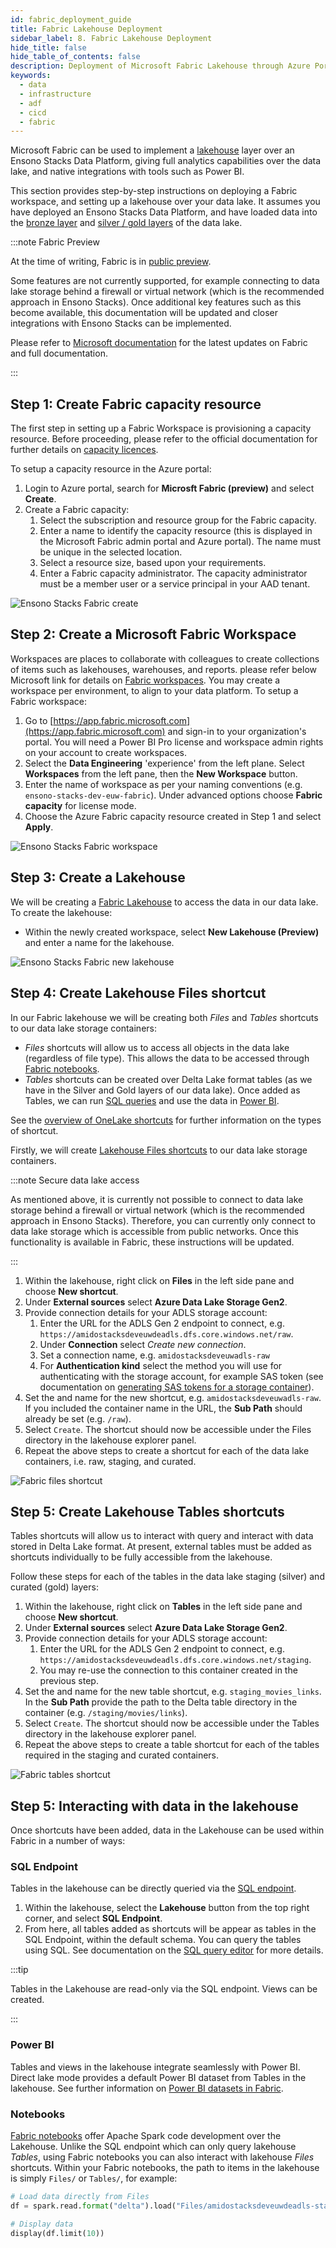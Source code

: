```yaml
---
id: fabric_deployment_guide
title: Fabric Lakehouse Deployment
sidebar_label: 8. Fabric Lakehouse Deployment
hide_title: false
hide_table_of_contents: false
description: Deployment of Microsoft Fabric Lakehouse through Azure Portal
keywords:
  - data
  - infrastructure
  - adf
  - cicd
  - fabric
---
```


Microsoft Fabric can be used to implement a [lakehouse](../data_engineering/data_engineering_intro_azure.md#lakehouse-approach) layer over an Ensono Stacks Data Platform, giving full analytics capabilities over the data lake, and native integrations with tools such as Power BI.

This section provides step-by-step instructions on deploying a Fabric workspace, and setting up a lakehouse over your data lake. It assumes you have deployed an Ensono Stacks Data Platform, and have loaded data into the [bronze layer](./ingest_pipeline_deployment_azure.md) and [silver / gold layers](./processing_pipeline_deployment_azure.md) of the data lake.

:::note Fabric Preview

At the time of writing, Fabric is in [public preview](https://learn.microsoft.com/en-us/fabric/get-started/preview).

Some features are not currently supported, for example connecting to data lake storage behind a firewall or virtual network (which is the recommended approach in Ensono Stacks). Once additional key features such as this become available, this documentation will be updated and closer integrations with Ensono Stacks can be implemented.

Please refer to [Microsoft documentation](https://learn.microsoft.com/en-us/fabric/) for the latest updates on Fabric and full documentation.

:::

## Step 1: Create Fabric capacity resource

The first step in setting up a Fabric Workspace is provisioning a capacity resource. Before proceeding, please refer to the official documentation for further details on [capacity licences](https://learn.microsoft.com/en-us/fabric/enterprise/licenses#capacity-license).

To setup a capacity resource in the Azure portal:

1. Login to Azure portal, search for __Microsft Fabric (preview)__ and select __Create__.
2. Create a Fabric capacity:
   1. Select the subscription and resource group for the Fabric capacity.
   1. Enter a name to identify the capacity resource (this is displayed in the Microsoft Fabric admin portal and Azure portal). The name must be unique in the selected location.
   1. Select a resource size, based upon your requirements.
   1. Enter a Fabric capacity administrator. The capacity administrator must be a member user or a service principal in your AAD tenant.

![Ensono Stacks Fabric create](../images/fabric_create.png)

## Step 2: Create a Microsoft Fabric Workspace

Workspaces are places to collaborate with colleagues to create collections of items such as lakehouses, warehouses, and reports. please refer below Microsoft link for details on [Fabric workspaces](https://learn.microsoft.com/en-us/fabric/get-started/workspaces). You may create a workspace per environment, to align to your data platform. To setup a Fabric workspace:

1. Go to [https://app.fabric.microsoft.com](https://app.fabric.microsoft.com) and sign-in to your organization's portal. You will need a Power BI Pro license and workspace admin rights on your account to create workspaces.
2. Select the __Data Engineering__ 'experience' from the left plane. Select __Workspaces__ from the left pane, then the __New Workspace__ button.
3. Enter the name of workspace as per your naming conventions (e.g. `ensono-stacks-dev-euw-fabric`). Under advanced options choose __Fabric capacity__ for license mode.
4. Choose the Azure Fabric capacity resource created in Step 1 and select __Apply__.

![Ensono Stacks Fabric workspace](../images/fabric_choose_fabric.png)

## Step 3: Create a Lakehouse

We will be creating a [Fabric Lakehouse](https://learn.microsoft.com/en-us/fabric/data-engineering/lakehouse-overview) to access the data in our data lake. To create the lakehouse:

- Within the newly created workspace, select __New Lakehouse (Preview)__ and enter a name for the lakehouse.

![Ensono Stacks Fabric new lakehouse](../images/fabric_new_lakehouse.png)

## Step 4: Create Lakehouse Files shortcut

In our Fabric lakehouse we will be creating both _Files_ and _Tables_ shortcuts to our data lake storage containers:

- _Files_ shortcuts will allow us to access all objects in the data lake (regardless of file type). This allows the data to be accessed through [Fabric notebooks](#notebooks).
- _Tables_ shortcuts can be created over Delta Lake format tables (as we have in the Silver and Gold layers of our data lake). Once added as Tables, we can run [SQL queries](#sql-endpoint) and use the data in [Power BI](#power-bi).

See the [overview of OneLake shortcuts](https://learn.microsoft.com/en-us/fabric/onelake/onelake-shortcuts) for further information on the types of shortcut.

Firstly, we will create [Lakehouse Files shortcuts](https://learn.microsoft.com/en-us/fabric/onelake/create-adls-shortcut) to our data lake storage containers.

:::note Secure data lake access

As mentioned above, it is currently not possible to connect to data lake storage behind a firewall or virtual network (which is the recommended approach in Ensono Stacks). Therefore, you can currently only connect to data lake storage which is accessible from public networks. Once this functionality is available in Fabric, these instructions will be updated.

:::

1. Within the lakehouse, right click on __Files__ in the left side pane and choose __New shortcut__.
2. Under __External sources__ select __Azure Data Lake Storage Gen2__.
3. Provide connection details for your ADLS storage account:
    1. Enter the URL for the ADLS Gen 2 endpoint to connect, e.g. `https://amidostacksdeveuwdeadls.dfs.core.windows.net/raw`.
    1. Under __Connection__ select _Create new connection_.
    1. Set a connection name, e.g. `amidostacksdeveuwadls-raw`
    1. For __Authentication kind__ select the method you will use for authenticating with the storage account, for example SAS token (see documentation on [generating SAS tokens for a storage container](https://learn.microsoft.com/en-us/azure/ai-services/translator/document-translation/how-to-guides/create-sas-tokens?tabs=Containers)).
4. Set the and name for the new shortcut, e.g. `amidostacksdeveuwadls-raw`. If you included the container name in the URL, the __Sub Path__ should already be set (e.g. `/raw`).
5. Select `Create`. The shortcut should now be accessible under the Files directory in the lakehouse explorer panel.
6. Repeat the above steps to create a shortcut for each of the data lake containers, i.e. raw, staging, and curated.

![Fabric files shortcut](../images/fabric_files_shortcut.png)

## Step 5: Create Lakehouse Tables shortcuts

Tables shortcuts will allow us to interact with query and interact with data stored in Delta Lake format. At present, external tables must be added as shortcuts individually to be fully accessible from the lakehouse.

Follow these steps for each of the tables in the data lake staging (silver) and curated (gold) layers:

1. Within the lakehouse, right click on __Tables__ in the left side pane and choose __New shortcut__.
2. Under __External sources__ select __Azure Data Lake Storage Gen2__.
3. Provide connection details for your ADLS storage account:
    1. Enter the URL for the ADLS Gen 2 endpoint to connect, e.g. `https://amidostacksdeveuwdeadls.dfs.core.windows.net/staging`.
    1. You may re-use the connection to this container created in the previous step.
4. Set the and name for the new table shortcut, e.g. `staging_movies_links`. In the __Sub Path__ provide the path to the Delta table directory in the container (e.g. `/staging/movies/links`).
5. Select `Create`. The shortcut should now be accessible under the Tables directory in the lakehouse explorer panel.
6. Repeat the above steps to create a table shortcut for each of the tables required in the staging and curated containers.

![Fabric tables shortcut](../images/fabric_tables_shortcut.png)

## Step 5: Interacting with data in the lakehouse

Once shortcuts have been added, data in the Lakehouse can be used within Fabric in a number of ways:

### SQL Endpoint

Tables in the lakehouse can be directly queried via the [SQL endpoint](https://learn.microsoft.com/en-us/fabric/data-engineering/lakehouse-sql-endpoint).

1. Within the lakehouse, select the __Lakehouse__ button from the top right corner, and select __SQL Endpoint__.
2. From here, all tables added as shortcuts will be appear as tables in the SQL Endpoint, within the default schema. You can query the tables using SQL. See documentation on the [SQL query editor](https://learn.microsoft.com/en-us/fabric/data-warehouse/sql-query-editor) for more details.

:::tip

Tables in the Lakehouse are read-only via the SQL endpoint. Views can be created.

:::

### Power BI

Tables and views in the lakehouse integrate seamlessly with Power BI. Direct lake mode provides a default Power BI dataset from Tables in the lakehouse. See further information on [Power BI datasets in Fabric](https://learn.microsoft.com/en-us/fabric/data-warehouse/datasets).

### Notebooks

[Fabric notebooks](https://learn.microsoft.com/en-us/fabric/data-engineering/how-to-use-notebook) offer Apache Spark code development over the Lakehouse. Unlike the SQL endpoint which can only query lakehouse _Tables_, using Fabric notebooks you can also interact with lakehouse _Files_ shortcuts. Within your Fabric notebooks, the path to items in the lakehouse is simply `Files/` or `Tables/`, for example:

```python
# Load data directly from Files
df = spark.read.format("delta").load("Files/amidostacksdeveuwdeadls-staging/movies/movies_metadata_dq")

# Display data
display(df.limit(10))
```

